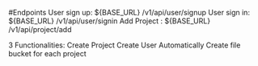 #Endpoints 
User sign up: ${BASE_URL} /v1/api/user/signup
User sign in: ${BASE_URL} /v1/api/user/signin
Add Project : ${BASE_URL} /v1/api/project/add

3 Functionalities:
Create Project
Create User
Automatically Create file bucket for each project
